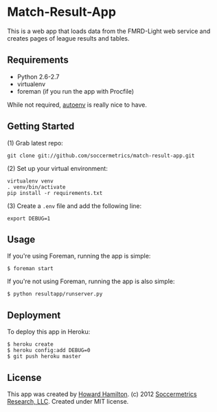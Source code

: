 Match-Result-App
================

This is a web app that loads data from the FMRD-Light web service and creates pages of
league results and tables.

Requirements
------------

* Python 2.6-2.7
* virtualenv
* foreman (if you run the app with Procfile)

While not required, [autoenv](https://github.com/kennethreitz/autoenv) is really nice to have.

Getting Started
---------------

(1) Grab latest repo:

    git clone git://github.com/soccermetrics/match-result-app.git
    
(2) Set up your virtual environment:

    virtualenv venv
    . venv/bin/activate
    pip install -r requirements.txt
    
(3) Create a `.env` file and add the following line:

    export DEBUG=1

    
Usage
-----

If you're using Foreman, running the app is simple:

    $ foreman start
    
If you're not using Foreman, running the app is also simple:

    $ python resultapp/runserver.py

Deployment
----------

To deploy this app in Heroku:

    $ heroku create
    $ heroku config:add DEBUG=0
    $ git push heroku master
    
License
-------

This app was created by [Howard Hamilton](http://github.com/howardhamilton). 
(c) 2012 [Soccermetrics Research, LLC](http://www.soccermetrics.net). 
Created under MIT license.

